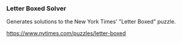 ### Letter Boxed Solver

Generates solutions to the New York Times' "Letter Boxed" puzzle.

https://www.nytimes.com/puzzles/letter-boxed
